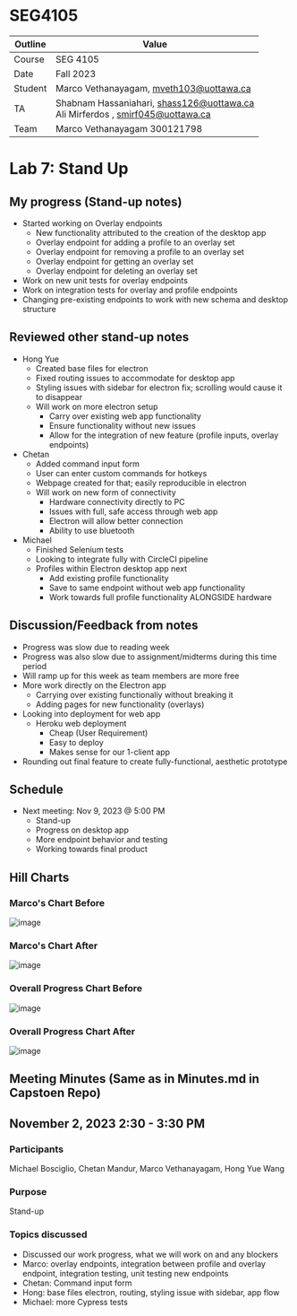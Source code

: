 # SEG4105

| Outline | Value |
| --- | --- |
| Course | SEG 4105 |
| Date | Fall 2023 |
| Student | Marco Vethanayagam, mveth103@uottawa.ca |
| TA | Shabnam Hassaniahari, shass126@uottawa.ca <br> Ali Mirferdos , smirf045@uottawa.ca| 
| Team | Marco Vethanayagam 300121798 <br>|

# Lab 7: Stand Up

## My progress (Stand-up notes)
- Started working on Overlay endpoints
  - New functionality attributed to the creation of the desktop app
  - Overlay endpoint for adding a profile to an overlay set
  - Overlay endpoint for removing a profile to an overlay set
  - Overlay endpoint for getting an overlay set
  - Overlay endpoint for deleting an overlay set
-  Work on new unit tests for overlay endpoints
-  Work on integration tests for overlay and profile endpoints
-  Changing pre-existing endpoints to work with new schema and desktop structure

## Reviewed other stand-up notes
- Hong Yue
    - Created base files for electron
    - Fixed routing issues to accommodate for desktop app
    - Styling issues with sidebar for electron fix; scrolling would cause it to disappear
    - Will work on more electron setup
        - Carry over existing web app functionality
        - Ensure functionality without new issues
        - Allow for the integration of new feature (profile inputs, overlay endpoints)  
- Chetan
    - Added command input form
    - User can enter custom commands for hotkeys
    - Webpage created for that; easily reproducible in electron
    - Will work on new form of connectivity
        - Hardware connectivity directly to PC
        - Issues with full, safe access through web app
        - Electron will allow better connection
        - Ability to use bluetooth 
- Michael
    - Finished Selenium tests
    - Looking to integrate fully with CircleCI pipeline
    - Profiles within Electron desktop app next
        - Add existing profile functionality
        - Save to same endpoint without web app functionality
        - Work towards full profile functionality ALONGSIDE hardware
 

## Discussion/Feedback from notes
- Progress was slow due to reading week
- Progress was also slow due to assignment/midterms during this time period
- Will ramp up for this week as team members are more free
- More work directly on the Electron app
    - Carrying over existing functionaliy without breaking it
    - Adding pages for new functionality (overlays) 
- Looking into deployment for web app
    - Heroku web deployment
        - Cheap (User Requirement)
        - Easy to deploy
        - Makes sense for our 1-client app  
- Rounding out final feature to create fully-functional, aesthetic prototype

## Schedule
- Next meeting: Nov 9, 2023 @ 5:00 PM
    - Stand-up
    - Progress on desktop app
    - More endpoint behavior and testing
    - Working towards final product 

## Hill Charts
### Marco's Chart Before
![image](https://github.com/Macomatic/seg4105_playground/assets/29697062/9549d691-11a2-475a-a27b-d740c4c0624f)

### Marco's Chart After
![image](https://github.com/Macomatic/seg4105_playground/assets/29697062/1530c06b-6b33-4a3e-9cb2-dd21976cd21e)

### Overall Progress Chart Before
![image](https://github.com/Macomatic/seg4105_playground/assets/29697062/7e2b2e28-1c74-401f-be10-abe0e8974219)

### Overall Progress Chart After
![image](https://github.com/Macomatic/seg4105_playground/assets/29697062/9c671619-14f2-41f2-b5af-f0c40adae45e)


## Meeting Minutes (Same as in Minutes.md in Capstoen Repo)

## November 2, 2023 2:30 - 3:30 PM

### Participants

Michael Bosciglio, Chetan Mandur, Marco Vethanayagam, Hong Yue Wang

### Purpose
Stand-up

### Topics discussed
- Discussed our work progress, what we will work on and any blockers
- Marco: overlay endpoints, integration between profile and overlay endpoint, integration testing, unit testing new endpoints
- Chetan: Command input form
- Hong: base files electron, routing, styling issue with sidebar, app flow
- Michael: more Cypress tests


